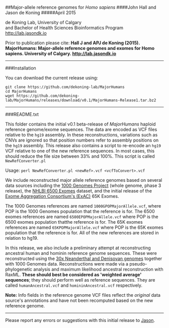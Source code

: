 ##Major-allele reference genomes for *Homo sapiens*
####John Hall and Jason de Koning
#####April 2015

de Koning Lab, University of Calgary <BR>
and Bachelor of Health Sciences Bioinformatics Program  <BR>
http://lab.jasondk.io  <BR>

Prior to publication please cite: **Hall J and APJ de Koning (2015). MajorHumans: Major-allele reference genomes and exomes for Homo sapiens. University of Calgary. http://lab.jasondk.io**

---

###Installation

You can download the current release using:
```
git clone https://github.com/dekoning-lab/MajorHumans
cd MajorHumans
wget https://github.com/dekoning-lab/MajorHumans/releases/download/v0.1/MajorHumans-Release1.tar.bz2
```

---
###README.txt

This folder contains the initial v0.1 beta-release of *MajorHumans* haploid reference genome/exome sequences. The data are encoded as VCF files relative to the `hg19` assembly. In these reconstructions, variations such as CNVs are ignored  so that position numbers refer to assembly positions on the `hg19` assembly. This release also contains a script to re-encode an `hg19` VCF relative to one of the new reference sequences. In most cases, this should reduce the file size between 33% and 100%. This script is called `NewRefConverter.pl`

   Usage: `perl NewRefConverter.pl <newRef>.vcf <vcfToConvert>.vcf`

We include reconstructed major allele reference genomes based on several data sources including the [1000 Genomes Project](http://www.1000genomes.org) (whole genome, phase 3 release), the [NHLBI 6500 Exomes](http://evs.gs.washington.edu/EVS/) dataset, and the initial release of the [Exome Aggregation Consortium's (ExAC)](http://exac.broadinstitute.org) 65K Exomes.

The 1000 Genomes references are named `1000GPOPMajorAllele.vcf`, where POP is the 1000 Genomes population that the reference is for. The 6500 exomes references are named `6500EPOPMajorAllele.vcf` where POP is the 6500 exomes population thatthe reference is for. The 65K exomes references are named `65KPOPMajorAllele.vcf` where POP is the 65K exomes population that the reference is for. All of the new references are stored in relation to hg19.

In this release, we also include a preliminary attempt at reconstructing ancestral human and hominin reference genome sequences. These were reconstructed using the [30x Neanderthal and Denisovan genomes](http://www.eva.mpg.de/neandertal/index.html) together with 1000 Genomes data. Reconstructions were made via a pseudo-phylogenetic analysis and maximum likelihood ancestral reconstruction with RaxML. **These should best be considered as 'weighted average' sequences**; they should perform well as reference sequences. They are called `humanAncestral.vcf` and `homininAncestral.vcf` respectively.

**Note:** Info fields in the reference genome VCF files reflect the *original* data source's annotations and have not been recomputed based on the new reference genome.

---

Please report any errors or suggestions with this initial release to [Jason](mailto:jason.dekoning@ucalgary.ca).
